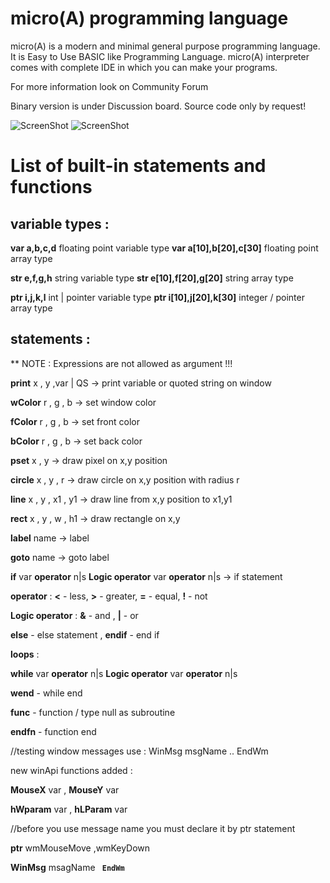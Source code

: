 # micro(A) programming language
micro(A) is a modern and minimal general purpose programming language.
It is Easy to Use BASIC like Programming Language.
micro(A) interpreter comes with complete IDE in which you can make your programs.

For more information look on
Community Forum 

Binary version is under Discussion board.
Source code only by request!

![ScreenShot](https://aurelsoft.ucoz.com/logoA3.png)
![ScreenShot](https://aurelsoft.ucoz.com/microA_Interpreter.png)

# List of built-in statements and functions
## variable types :
**var a,b,c,d**  floating point variable type
**var a[10],b[20],c[30]**  floating point array type

**str e,f,g,h**  string variable type
**str e[10],f[20],g[20]**  string array type

**ptr i,j,k,l**  int | pointer variable type
**ptr i[10],j[20],k[30]**  integer / pointer array type

## statements :
** NOTE : Expressions are not allowed as argument !!!

**print** x , y ,var | QS -> print variable or quoted string on window  

**wColor** r , g , b  -> set window color

**fColor** r , g , b  -> set front color

**bColor** r , g , b  -> set back color

**pset** x , y   -> draw pixel on x,y position

**circle** x , y , r   -> draw circle on x,y position with radius r

**line** x , y , x1 , y1   -> draw line from x,y position to x1,y1 

**rect** x , y , w , h1   -> draw rectangle on x,y 

**label** name   -> label

**goto** name   -> goto label

**if** var **operator** n|s **Logic operator** var **operator** n|s   -> if statement

**operator** : **<** - less, **>** - greater, **=** - equal, **!** - not

**Logic operator** : **&** - and  , **|** - or

**else** - else statement , **endif** - end if

**loops** :

**while**  var **operator** n|s  **Logic operator** var **operator** n|s 

**wend** - while end

**func** - function / type null as subroutine

**endfn** - function end

//testing window messages use : WinMsg msgName .. EndWm

new winApi functions added :

**MouseX** var , **MouseY** var

**hWparam** var , **hLParam** var

//before you use message name you must declare it by ptr statement

**ptr** wmMouseMove ,wmKeyDown

**WinMsg** msagName <code>  **EndWm**



